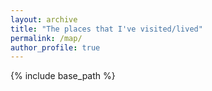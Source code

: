 ```yaml
---
layout: archive
title: "The places that I've visited/lived"
permalink: /map/
author_profile: true
---
```


{% include base_path %}

<html>
<head>
  <title>My Travel Map</title>
  <meta charset="utf-8" />
  <meta name="viewport" content="width=device-width, initial-scale=1.0">
  <link rel="stylesheet" href="https://unpkg.com/leaflet/dist/leaflet.css" />
  <style>
    #map { height: 100vh; }
  </style>
</head>
<body>
  <div id="map"></div>

  <script src="https://unpkg.com/leaflet/dist/leaflet.js"></script>
  <script>
    const map = L.map('map', {
  worldCopyJump: false,
  minZoom: 2
}).setView([54, -2], 4);

    L.tileLayer('https://{s}.tile.openstreetmap.org/{z}/{x}/{y}.png', {
  attribution: '&copy; OpenStreetMap contributors',
  noWrap: true
}).addTo(map);

    const locations = [
  [51.50609700613507, -0.13100357699231469, "London, UK"],
  [51.454221808102815, -2.5878198663371585, "Bristol, UK"],
  [51.37793543104405, -2.359340173854564, "Bath, UK"],
  [52.4795103752684, -1.8879851605385491, "Birmingham, UK"],
  [52.955028180927144, -1.1553010969961675, "Nottingham, UK"],   
  [55.867493903697664, -4.252465435368384, "Glasgow, UK"],
  [51.75149898185093, -1.2542533195511452, "Oxford, UK"],
  [52.62901549787241, 1.2995397492799585, "Norwich, UK"],
  [52.188114934404865, 0.2006293284257205, "Cambridge, UK"],
  [54.04407139344605, -2.8011226811415875, "Lancaster, UK"],
  [53.38038466992851, -1.4692677986880176, "Sheffield, UK"],
  [53.96161935398514, -1.0744123379947363, "York, UK"],
  [53.479981699809294, -2.2378846016945113, "Manchester, UK"],
  [41.15727108920829, -8.626760871139524, "Porto, Portugal"],
  [41.545468852024115, -8.426184776233601, "Braga, Portugal"],
  [52.52260846062111, 13.396570401973973, "Berlin, Germany"],
  [50.07541988802119, 14.45737474520111, "Prague, Czechia"],
  [48.85814790470617, 2.3532114719243884, "Paris, France"],
  [38.907302990574024, -77.03924041214798, "Washington, D.C., USA"],
  [39.28943603208796, -76.60345755408721, "Baltimore, USA"],
  [40.712430367670926, -74.00536100889536, "New York, USA"],
  [41.878087294002086, -87.63369974212341, "Chicago, USA"],
  [38.882996720153166, -77.082147911314, "Arlington, USA"],
  [38.989228065641605, -76.93454772018893, "College Park, USA"],
  [42.355570680454484, -71.0580566051323, "Boston, USA"],
  [37.77328546687444, -122.42200607366087, "San Francisco, USA"],
  [49.26026987939737, -123.24548460509973, "Vancouver, Canada"],
  [49.28581226882002, -122.78103632909878, "Coquitlam, Canada"],
  [49.25049704518672, -122.97597724313502, "Burnaby, Canada"],
  [49.16083705619697, -123.94126246836784, "Nanaimo, Canada"],
  [49.166286372260274, -123.13325633925318, "Richmond, Canada"],
  [48.428257631971555, -123.36420083510893, "Victoria, Canada"],
  [31.239194119807333, 121.47258153801539, "Shanghai, China"],
  [31.3037517759364, 120.59092874064407, "Suzhou, China"],
  [32.050107326542594, 118.85922013237372, "Nanjing, China"],
  [32.398217452736866, 119.40974939622839, "Yangzhou, China"],
  [22.324060634176035, 114.17371834319583, "Hongkong, China"],
  [22.547833044249305, 114.04735874974526, "Shenzhen, China"],
  [39.90998150383738, 116.40428002417717, "Beijing, China"],
  [30.581607263940185, 104.06248714859332, "Chengdu, China"],
  [23.129044018551806, 113.25113428264531, "Guangzhou, China"]
];

    const pinIcon = L.icon({
      iconUrl: 'https://cdn-icons-png.flaticon.com/512/684/684908.png',
      iconSize: [32, 32],
      iconAnchor: [16, 32],
      popupAnchor: [0, -32]
    });

    locations.forEach(([lat, lng, label]) => {
      L.marker([lat, lng], { icon: pinIcon }).addTo(map).bindPopup(label);
    });
  </script>
</body>
</html>


